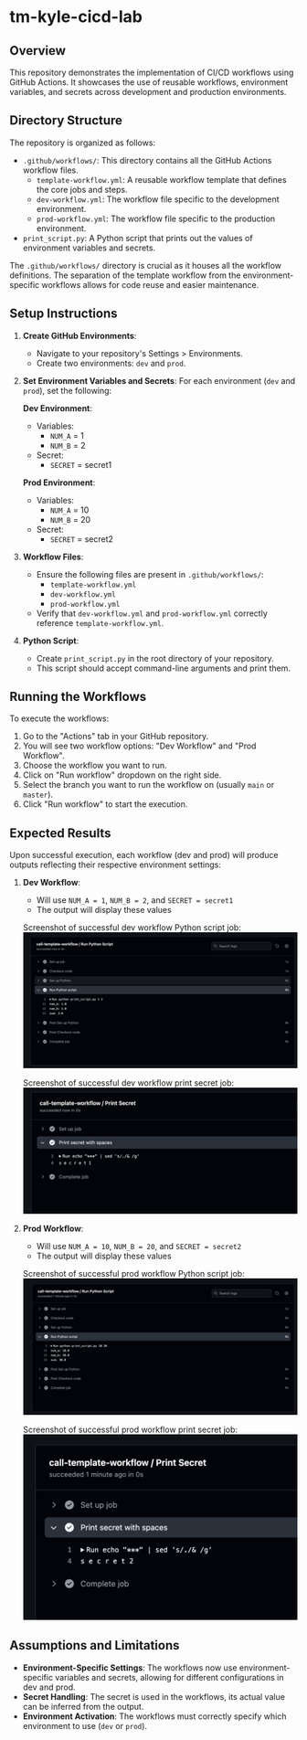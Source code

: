 # tm-kyle-cicd-lab

## Overview
This repository demonstrates the implementation of CI/CD workflows using GitHub Actions. It showcases the use of reusable workflows, environment variables, and secrets across development and production environments.

## Directory Structure

The repository is organized as follows:

- `.github/workflows/`: This directory contains all the GitHub Actions workflow files.
  - `template-workflow.yml`: A reusable workflow template that defines the core jobs and steps.
  - `dev-workflow.yml`: The workflow file specific to the development environment.
  - `prod-workflow.yml`: The workflow file specific to the production environment.
- `print_script.py`: A Python script that prints out the values of environment variables and secrets.

The `.github/workflows/` directory is crucial as it houses all the workflow definitions. The separation of the template workflow from the environment-specific workflows allows for code reuse and easier maintenance.

## Setup Instructions

1. **Create GitHub Environments**:
   - Navigate to your repository's Settings > Environments.
   - Create two environments: `dev` and `prod`.

2. **Set Environment Variables and Secrets**:
   For each environment (`dev` and `prod`), set the following:

   **Dev Environment**:
   - Variables:
     - `NUM_A` = 1
     - `NUM_B` = 2
   - Secret:
     - `SECRET` = secret1

   **Prod Environment**:
   - Variables:
     - `NUM_A` = 10
     - `NUM_B` = 20
   - Secret:
     - `SECRET` = secret2

3. **Workflow Files**:
   - Ensure the following files are present in `.github/workflows/`:
     - `template-workflow.yml`
     - `dev-workflow.yml`
     - `prod-workflow.yml`
   - Verify that `dev-workflow.yml` and `prod-workflow.yml` correctly reference `template-workflow.yml`.

4. **Python Script**:
   - Create `print_script.py` in the root directory of your repository.
   - This script should accept command-line arguments and print them.

## Running the Workflows

To execute the workflows:

1. Go to the "Actions" tab in your GitHub repository.
2. You will see two workflow options: "Dev Workflow" and "Prod Workflow".
3. Choose the workflow you want to run.
4. Click on "Run workflow" dropdown on the right side.
5. Select the branch you want to run the workflow on (usually `main` or `master`).
6. Click "Run workflow" to start the execution.

## Expected Results

Upon successful execution, each workflow (dev and prod) will produce outputs reflecting their respective environment settings:

1. **Dev Workflow**:
   - Will use `NUM_A = 1`, `NUM_B = 2`, and `SECRET = secret1`
   - The output will display these values

   Screenshot of successful dev workflow Python script job:
   ![Dev Workflow Python Script Job Output](./images/dev-py.png)

   Screenshot of successful dev workflow print secret job:
   ![Dev Workflow Print Secret Job Output](./images/dev-secret.png)

2. **Prod Workflow**:
   - Will use `NUM_A = 10`, `NUM_B = 20`, and `SECRET = secret2`
   - The output will display these values

   Screenshot of successful prod workflow Python script job:
   ![Prod Workflow Python Script Job Output](./images/prod-py.png)

   Screenshot of successful prod workflow print secret job:
   ![Prod Workflow Print Secret Job Output](./images/prod-secret.png)

## Assumptions and Limitations

- **Environment-Specific Settings**: The workflows now use environment-specific variables and secrets, allowing for different configurations in dev and prod.
- **Secret Handling**: The secret is used in the workflows, its actual value can be inferred from the output.
- **Environment Activation**: The workflows must correctly specify which environment to use (`dev` or `prod`).